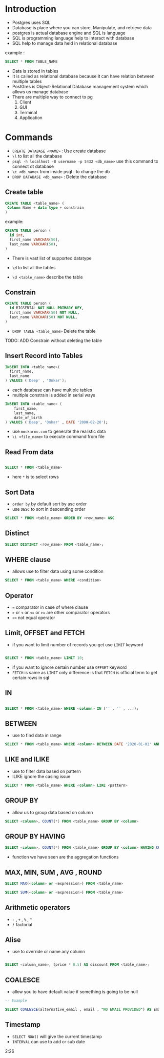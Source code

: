# Introduction

- Postgres uses SQL
- Database is place where you can store, Manipulate, and retrieve data
- postgres is actual database engine and SQL is language
- SQL is programming language help to interact with database
- SQL help to manage data held in relational database

example :

```sql
SELECT * FROM TABLE_NAME
```

- Data is stored in tables
- It is called as relational database because it can have relation between multiple tables
- PostGres is Object-Relational Database management system which allows us manage database
- There are multiple way to connect to pg
  1. Client
  2. GUI
  3. Terminal
  4. Application

# Commands

- `CREATE DATABASE <NAME>` : Use create database
- `\l` to list all the database
- `psql -h localhost -U username -p 5432 <db_name>` use this command to connect ot database
- `\c <db_name>` from inside psql : to change the db
- `DROP DATABASE <db_name>` : Delete the database

## Create table

```sql
CREATE TABLE <table_name> (
 Column Name + data type + constrain
)
```

example:

```sql
CREATE TABLE person (
  id int,
  first_name VARCHAR(50),
  last_name VARCHAR(50),
)

```

- There is vast list of supported datatype

- `\d` to list all the tables
- `\d <table_name>` describe the table

## Constrain

```sql
CREATE TABLE person (
  id BIGSERIAL NOT NULL PRIMARY KEY,
  first_name VARCHAR(50) NOT NULL,
  last_name VARCHAR(50) NOT NULL,
)
```

- `DROP TABLE <table_name>` Delete the table

TODO: ADD Constrain without deleting the table

## Insert Record into Tables

```sql
INSERT INTO <table_name>(
  first_name,
  last_name
) VALUES ('Deep' , 'Onkar');
```

- each database can have multiple tables
- multiple constrain is added in serial ways

```sql
INSERT INTO <table_name> (
    first_name,
    last_name,
    date_of_birth
) VALUES ('Deep', 'Onkar' , DATE '2000-02-20');

```

- use `mockaroo.com` to generate the realistic data
- `\i <file_name>` to execute command from file

## Read From data

```sql

SELECT * FROM <table_name>

```

- here `*` is to select rows

## Sort Data

- `order by` by default sort by asc order
- use `DESC` to sort in descending order

```sql
SELECT * FROM <table_name> ORDER BY <row_name> ASC
```

## Distinct

```sql
SELECT DISTINCT <row_name> FROM <table_name>;
```

## WHERE clause

- allows use to filter data using some condition

```sql
SELECT * FROM <table_name> WHERE <condition>
```

## Operator

- `=` comparator in case of where clause
- `>` or `<` or `<=` or `>=` are other comparator operators
- `<>` not equal operator

## Limit, OFFSET and FETCH

- if you want to limit number of records you get use `LIMIT` keyword

```sql

SELECT * FROM <table_name> LIMIT 10;
```

- if you want to ignore certain number use `OFFSET` keyword
- `FETCH` is same as `LIMIT` only difference is that `FETCH` is official term to get certain rows in sql

## IN

```sql

SELECT * FROM <table_name> WHERE <column> IN ('' , '' , ...);
```

## BETWEEN

- use to find data in range

```sql
SELECT * FROM <table_name> WHERE <column> BETWEEN DATE '2020-01-01' AND `2021-01-01`
```

## LIKE and ILIKE

- use to filter data based on pattern
- ILIKE ignore the casing issue

```sql
SELECT * FROM <table_name> WHERE <column> LIKE <pattern>
```

## GROUP BY

- allow us to group data based on column

```sql
SELECT <column>, COUNT(*) FROM <table_name> GROUP BY <column>
```

## GROUP BY HAVING

```sql
SELECT <column>, COUNT(*) FROM <table_name> GROUP BY <column> HAVING COUNT(*) > 10;
```

- function we have seen are the aggregation functions

## MAX, MIN, SUM , AVG , ROUND

```sql
SELECT MAX(<column> or <expression>) FROM <table_name>
```

```sql
SELECT SUM(<column> or <expression>) FROM <table_name>
```

## Arithmetic operators

- `-` , `+` , `%` , `^`
- `!` factorial

## Alise

- use to override or name any column

```sql

SELECT <column_name>, (price * 0.5) AS discount FROM <table_name>;

```

## COALESCE

- allow you to have default value if something is going to be null

```sql
-- Example

SELECT COALESCE(alternative_email , email , "NO EMAIL PROVIDED") AS Email from person;
```

## Timestamp

- `SELECT NOW()` will give the current timestamp
- `INTERVAL` can use to add or sub date

2:26
